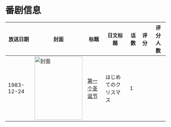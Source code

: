 # 番剧信息

|放送日期|封面|标题|日文标题|话数|评分|评分人数|
|---|---|---|---|---|---|---|
|1983-12-24|<img src="https://lain.bgm.tv/pic/cover/c/b6/85/312717_8N6W2.jpg" alt="封面" style="width:150px;height:200px;object-fit:cover;">|[第一个圣诞节](https://bangumi.tv/subject/312717)|はじめてのクリスマス|1|||
